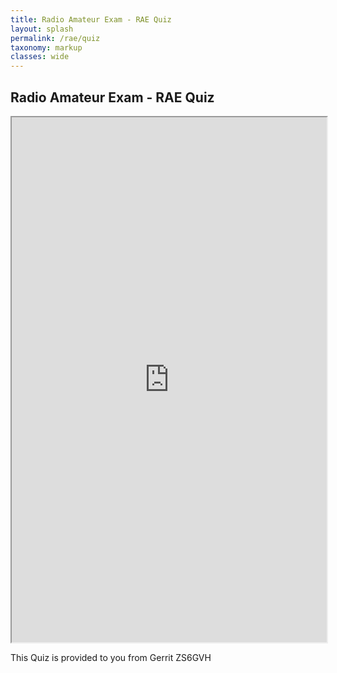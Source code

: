 ```yaml
---
title: Radio Amateur Exam - RAE Quiz
layout: splash
permalink: /rae/quiz
taxonomy: markup
classes: wide
---
```


<h2 data-toc-skip>Radio Amateur Exam - RAE Quiz</h2>

<iframe src="https://zs6gvh.com/rae-quiz.html" class="is-fullwidth" height="840px" width="100%">
</iframe>

This Quiz is provided to you from Gerrit ZS6GVH

